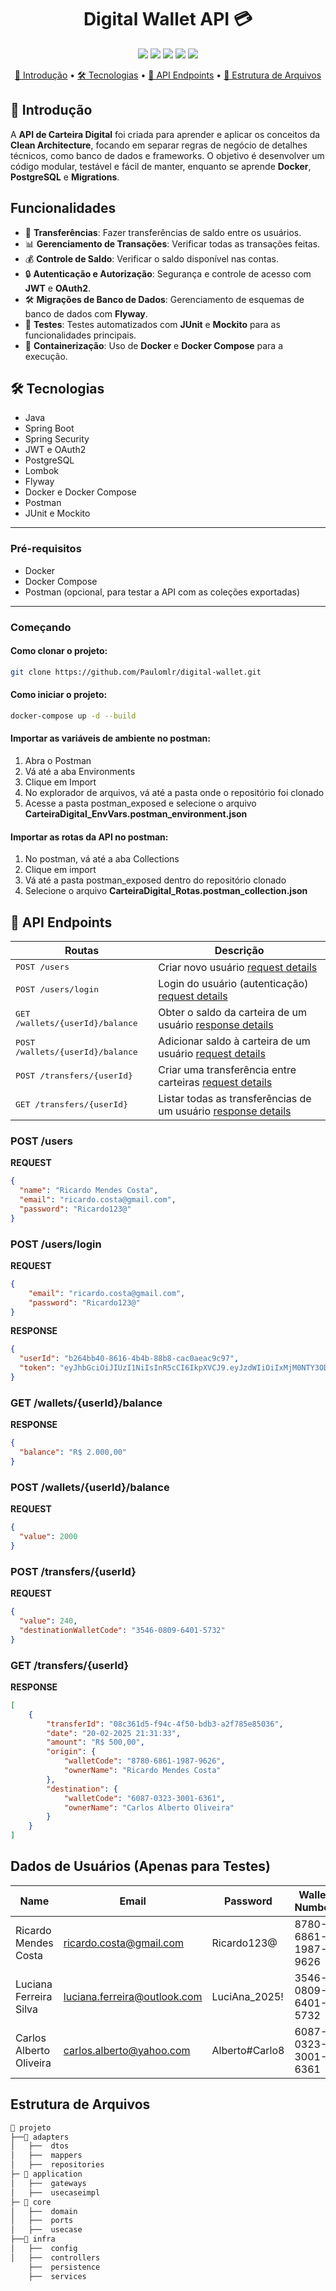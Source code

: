 <h1 align="center" style="font-weight: bold;">Digital Wallet API 💳</h1>

<p align="center">
  <img src="https://img.shields.io/badge/java-%23ED8B00.svg?style=for-the-badge&logo=openjdk&logoColor=white" />
  <img src="https://img.shields.io/badge/spring-%236DB33F.svg?style=for-the-badge&logo=spring&logoColor=white" />
  <img src="https://img.shields.io/badge/JWT-black?style=for-the-badge&logo=JSON%20web%20tokens" />
  <img src="https://img.shields.io/badge/postgres-%23316192.svg?style=for-the-badge&logo=postgresql&logoColor=white" />
  <img src="https://img.shields.io/badge/docker-%230db7ed.svg?style=for-the-badge&logo=docker&logoColor=white" />
</p>

<p align="center">
 <a href="#introducao">📌 Introdução</a> • 
  <a href="#tecnologias"> 🛠️ Tecnologias</a> • 
  <a href="#rotas">📍 API Endpoints</a> •
 <a href="#estrutura">📂 Estrutura de Arquivos</a>
</p>

<h2 id="introducao">🚀 Introdução</h2>

A **API de Carteira Digital** foi criada para aprender e aplicar os conceitos da **Clean Architecture**, 
focando em separar regras de negócio de detalhes técnicos, como banco de dados e frameworks. 
O objetivo é desenvolver um código modular, testável e fácil de manter, enquanto se aprende **Docker**, **PostgreSQL** e **Migrations**.

<h2>Funcionalidades</h2>

- 💸 **Transferências**: Fazer transferências de saldo entre os usuários.
- 📊 **Gerenciamento de Transações**: Verificar todas as transações feitas.
- 💰 **Controle de Saldo**: Verificar o saldo disponível nas contas.
- 🔒 **Autenticação e Autorização**: Segurança e controle de acesso com **JWT** e **OAuth2**.
- 🛠️ **Migrações de Banco de Dados**: Gerenciamento de esquemas de banco de dados com **Flyway**.
- 🧪 **Testes**: Testes automatizados com **JUnit** e **Mockito** para as funcionalidades principais.
- 🐳 **Containerização**: Uso de **Docker** e **Docker Compose** para a execução.

<h2 id="tecnologias">🛠️ Tecnologias</h2>

- Java
- Spring Boot
- Spring Security
- JWT e OAuth2
- PostgreSQL
- Lombok
- Flyway 
- Docker e Docker Compose
- Postman
- JUnit e Mockito

---

<h3>Pré-requisitos</h3>

- Docker
- Docker Compose
- Postman (opcional, para testar a API com as coleções exportadas)

---

<h3>Começando</h3>

<h4>Como clonar o projeto:</h4>

```bash
git clone https://github.com/Paulomlr/digital-wallet.git
```

<h4>Como iniciar o projeto:</h4>

```bash
docker-compose up -d --build
``````
<h4>Importar as variáveis de ambiente no postman:</h4>

1. Abra o Postman
2. Vá até a aba Environments
3. Clique em Import
4. No explorador de arquivos, vá até a pasta onde o repositório foi clonado
5. Acesse a pasta postman_exposed e selecione o arquivo **CarteiraDigital_EnvVars.postman_environment.json**

<h4>Importar as rotas da API no postman:</h4>

1. No postman, vá até a aba Collections
2. Clique em import
3. Vá até a pasta postman_exposed dentro do repositório clonado
4. Selecione o arquivo **CarteiraDigital_Rotas.postman_collection.json**


<h2 id="rotas">📍 API Endpoints</h2>

| Routas                                | Descrição                                  |
|--------------------------------------|----------------------------------------------|
| <kbd>POST /users</kbd>               | Criar novo usuário [request details](#create-user)
| <kbd>POST /users/login</kbd>         | Login do usuário (autenticação) [request details](#login)          
| <kbd>GET /wallets/{userId}/balance</kbd> | Obter o saldo da carteira de um usuário [response details](#get-balance)
| <kbd>POST /wallets/{userId}/balance</kbd> | Adicionar saldo à carteira de um usuário [request details](#add-balance)           
| <kbd>POST /transfers/{userId}</kbd>     | Criar uma transferência entre carteiras [request details](#create-transfer)
| <kbd>GET /transfers/{userId}</kbd>   | Listar todas as transferências de um usuário [response details](#list-transfers)          


<h3 id="create-user">POST /users</h3>

**REQUEST**

```json
{
  "name": "Ricardo Mendes Costa",
  "email": "ricardo.costa@gmail.com",
  "password": "Ricardo123@"
}
```

<h3 id="login">POST /users/login</h3>

**REQUEST**

```json
{
    "email": "ricardo.costa@gmail.com",
    "password": "Ricardo123@"
}
```

**RESPONSE**

```json
{
  "userId": "b264bb40-8616-4b4b-88b8-cac0aeac9c97",
  "token": "eyJhbGciOiJIUzI1NiIsInR5cCI6IkpXVCJ9.eyJzdWIiOiIxMjM0NTY3ODkwIiwibmFtZSI6Ik1lIElqYXggVGVzdCIsImlhdCI6MTYwOTQ2NTYwMH0.Zv9bJYnWshEXaU-lORiv-9xlgnbdUke7BhzjD8Kb1p8"
}
```

<h3 id="get-balance">GET /wallets/{userId}/balance</h3>

**RESPONSE**

```json
{
  "balance": "R$ 2.000,00"
}
```

<h3 id="add-balance">POST /wallets/{userId}/balance</h3>

**REQUEST**

```json
{
  "value": 2000
}
```

<h3 id="create-transfer">POST /transfers/{userId}</h3>

**REQUEST**

```json
{
  "value": 240,
  "destinationWalletCode": "3546-0809-6401-5732"
}
```

<h3 id="list-transfers">GET /transfers/{userId}</h3>

**RESPONSE**

```json
[
    {
        "transferId": "08c361d5-f94c-4f50-bdb3-a2f785e85036",
        "date": "20-02-2025 21:31:33",
        "amount": "R$ 500,00",
        "origin": {
            "walletCode": "8780-6861-1987-9626",
            "ownerName": "Ricardo Mendes Costa"
        },
        "destination": {
            "walletCode": "6087-0323-3001-6361",
            "ownerName": "Carlos Alberto Oliveira"
        }
    }
]
```
<h2>Dados de Usuários (Apenas para Testes)</h2>

| Name                    | Email                           | Password         | Wallet Number         |
|-------------------------|--------------------------------|------------------|-----------------------|
| Ricardo Mendes Costa   | [ricardo.costa@gmail.com](mailto:ricardo.costa@gmail.com) | Ricardo123@      | 8780-6861-1987-9626  |
| Luciana Ferreira Silva | [luciana.ferreira@outlook.com](mailto:luciana.ferreira@outlook.com) | LuciAna_2025!    | 3546-0809-6401-5732  |
| Carlos Alberto Oliveira | [carlos.alberto@yahoo.com](mailto:carlos.alberto@yahoo.com) | Alberto#Carlo8   | 6087-0323-3001-6361  |



<h2 id="estrutura">Estrutura de Arquivos</h2>

```bash
📂 projeto
├──📂 adapters
│   ├──  dtos
│   ├──  mappers
│   ├──  repositories
├─ 📂 application
│   ├──  gateways
│   ├──  usecaseimpl
├─ 📂 core
│   ├──  domain
│   ├──  ports
│   ├──  usecase
├──📂 infra
│   ├──  config
│   ├──  controllers
    ├──  persistence
    ├──  services
